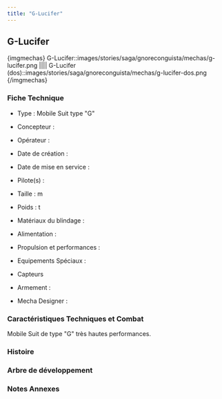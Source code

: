 ```yaml
---
title: "G-Lucifer"
---
```


G-Lucifer
---------


{imgmechas}
G-Lucifer::images/stories/saga/gnoreconguista/mechas/g-lucifer.png
||||
G-Lucifer (dos)::images/stories/saga/gnoreconguista/mechas/g-lucifer-dos.png
{/imgmechas}
### Fiche Technique



- Type : Mobile Suit type "G"
  
- Concepteur : 
  
- Opérateur : 
  
- Date de création : 
  
- Date de mise en service : 
  
- Pilote(s) : 
  
- Taille : m
  
- Poids : t
  
- Matériaux du blindage : 
  
- Alimentation : 
  
- Propulsion et performances : 
  
- Equipements Spéciaux :


* Capteurs


- Armement :




- Mecha Designer : 


### Caractéristiques Techniques et Combat



Mobile Suit de type "G" très hautes performances. 



### Histoire






### Arbre de développement


### Notes Annexes


